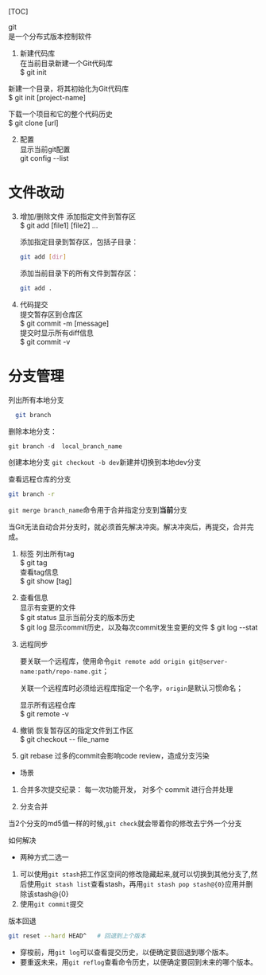 [TOC]

git  
是一个分布式版本控制软件  

1. 新建代码库  
在当前目录新建一个Git代码库  
$ git init

新建一个目录，将其初始化为Git代码库  
$ git init [project-name]  

下载一个项目和它的整个代码历史  
$ git clone [url]  

2. 配置  
    显示当前git配置  
    git config --list  

# 文件改动

3. 增加/删除文件
    添加指定文件到暂存区  
    $ git add [file1] [file2] ...

    添加指定目录到暂存区，包括子目录：

    ```sh
    git add [dir]
    ```

    添加当前目录下的所有文件到暂存区：

    ```sh
    git add .
    ```

4. 代码提交  
    提交暂存区到仓库区  
    $ git commit -m [message]    
    提交时显示所有diff信息  
    $ git commit -v

# 分支管理
列出所有本地分支
```sh
  git branch
```

 删除本地分支：

  ```shell
  git branch -d  local_branch_name
  ```
  创建本地分支
  `git checkout -b dev`新建并切换到本地dev分支

查看远程仓库的分支

```sh
git branch -r
```

`git merge branch_name`命令用于合并指定分支到**当前**分支

当Git无法自动合并分支时，就必须首先解决冲突。解决冲突后，再提交，合并完成。


1. 标签
    列出所有tag  
    $ git tag  
    查看tag信息  
    $ git show [tag]

2. 查看信息  
    显示有变更的文件  
    $ git status
    显示当前分支的版本历史  
    $ git log
    显示commit历史，以及每次commit发生变更的文件
    $ git log --stat

3. 远程同步

    要关联一个远程库，使用命令`git remote add origin git@server-name:path/repo-name.git`；

    关联一个远程库时必须给远程库指定一个名字，`origin`是默认习惯命名；

    显示所有远程仓库  
    $ git remote -v

4. 撤销
    恢复暂存区的指定文件到工作区  
    $ git checkout -- file_name

5. git rebase
    过多的commit会影响code review，造成分支污染
* 场景
1. 合并多次提交纪录：
    每一次功能开发， 对多个 commit 进行合并处理   

2. 分支合并

当2个分支的md5值一样的时候,`git check`就会带着你的修改去宁外一个分支

   如何解决

   - 两种方式二选一

   1. 可以使用`git stash`把工作区空间的修改隐藏起来,就可以切换到其他分支了,然后使用`git stash list`查看stash，再用`git stash pop stash@{0}`应用并删除该stash@{0}
   2. 使用`git commit`提交

版本回退

```sh
git reset --hard HEAD^   # 回退到上个版本
```

- 穿梭前，用`git log`可以查看提交历史，以便确定要回退到哪个版本。
- 要重返未来，用`git reflog`查看命令历史，以便确定要回到未来的哪个版本。
